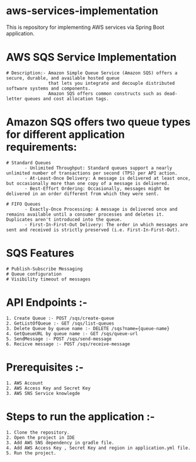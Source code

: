 # aws-services-implementation
This is repository for implementing AWS services via Spring Boot application.

# AWS SQS Service Implementation

    # Description:- Amazon Simple Queue Service (Amazon SQS) offers a secure, durable, and available hosted queue 
                    that lets you integrate and decouple distributed software systems and components. 
                    Amazon SQS offers common constructs such as dead-letter queues and cost allocation tags.

# Amazon SQS offers two queue types for different application requirements:
    # Standard Queues
           - Unlimited Throughput: Standard queues support a nearly unlimited number of transactions per second (TPS) per API action.
           - At-Least-Once Delivery: A message is delivered at least once, but occasionally more than one copy of a message is delivered.
           - Best-Effort Ordering: Occasionally, messages might be delivered in an order different from which they were sent.
    
    # FIFO Queues
           - Exactly-Once Processing: A message is delivered once and remains available until a consumer processes and deletes it. Duplicates aren't introduced into the queue.
           - First-In-First-Out Delivery: The order in which messages are sent and received is strictly preserved (i.e. First-In-First-Out).


# SQS Features 
    # Publish-Subscribe Messaging 
    # Queue configuration 
    # Visibility timeout of messages


# API Endpoints :- 

    1. Create Queue :- POST /sqs/create-queue
    2. GetListOfQueue :- GET /sqs/list-queues
    3. Delete Queue by queue name :- DELETE /sqs?name={queue-name}
    4. GetQueueURL by queue name :- GET /sqs/queue-url
    5. SendMessage :- POST /sqs/send-message
    6. Recicve message :- POST /sqs/receive-message

# Prerequisites :- 
     
    1. AWS Account
    2. AWS Access Key and Secret Key
    3. AWS SNS Service knowlegde

# Steps to run the application :-
    
    1. Clone the repository.
    2. Open the project in IDE
    3. Add AWS SNS dependency in gradle file.
    4. Add AWS Access Key , Secret Key and region in application.yml file.
    5. Run the project.
  
